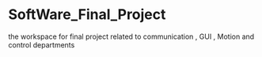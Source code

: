 # SoftWare_Final_Project
the workspace for final project related to communication , GUI , Motion and control departments

